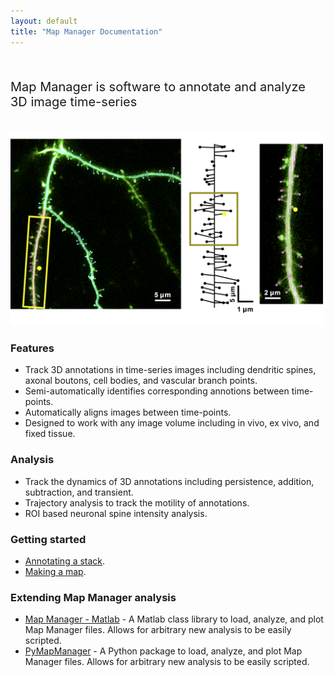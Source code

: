 ```yaml
---
layout: default
title: "Map Manager Documentation"
---
```


<BR>

<p style="font-size:20px">
Map Manager is software to annotate and analyze 3D image time-series
</p>

<BR>

<!-- <IMG class="img-float-right" SRC="/images/imagingcore/example0.png" width="400"> -->

<IMG class="img-float-right" SRC="/images/imagingcore/figure-1.png" width="500">

### Features


- Track 3D annotations in time-series images including dendritic spines, axonal boutons, cell bodies, and vascular branch points.
- Semi-automatically identifies corresponding annotions between time-points.
- Automatically aligns images between time-points.
- Designed to work with any image volume including in vivo, ex vivo, and fixed tissue.

### Analysis
 - Track the dynamics of 3D annotations including persistence, addition, subtraction, and transient.
 - Trajectory analysis to track the motility of annotations.
 - ROI based neuronal spine intensity analysis.
  
### Getting started

- [Annotating a stack][3].
- [Making a map][4].

### Extending Map Manager analysis
- <A HREF="https://github.com/cudmore/MapManager-Matlab" target="_blank">Map Manager - Matlab</A> - A Matlab class library to load, analyze, and plot Map Manager files. Allows for arbitrary new analysis to be easily scripted.
- <A HREF="http://blog.cudmore.io/PyMapManager" target="_blank">PyMapManager</A> - A Python package   to load, analyze, and plot Map Manager files. Allows for arbitrary new analysis to be easily scripted.


[1]: http://wavemetrics.com
[2]: http://robertcudmore.org
[3]: annotating-a-stack
[4]: making-a-map
[5]: getting-started
[6]: gallery
